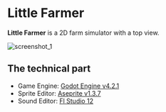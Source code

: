 # Little Farmer
**Little Farmer** is a 2D farm simulator with a top view.

![screenshot_1](https://sun9-27.userapi.com/impg/HjB055o1TNRd57OW41KHD9tTzWEzRNiYFBdQZA/ztrHHfBGgyg.jpg?size=1127x722&quality=95&sign=6746e638f2d053bd343438c2cbd9c098&type=album)

## The technical part
- Game Engine: [Godot Engine v4.2.1](https://godotengine.org/download/archive/4.2.1-stable/)
- Sprite Editor: [Aseprite v1.3.7](https://www.aseprite.org/)
- Sound Editor: [Fl Studio 12](https://www.image-line.com/fl-studio/)
